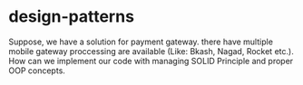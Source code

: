 # design-patterns
Suppose, we have a solution for payment gateway. there have multiple mobile gateway proccessing are available (Like: Bkash, Nagad, Rocket etc.). How can
we implement our code with managing SOLID Principle and proper OOP concepts.
